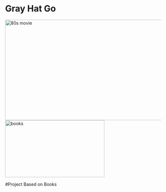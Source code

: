 # Gray Hat Go

<img src="https://github.com/tcostam/awesome-command-control/raw/master/images.jpeg?raw=true" alt="80s movie" width="920" height="324">
<img src="https://encrypted-tbn0.gstatic.com/images?q=tbn:ANd9GcS5YEi4Evtx09jAoyJJzhey6RamJOEUe38VaYgC50rW-ON6qf8TTjLGIg9zc9mDHQ8UCjI&usqp=CAU" alt="books" width="320" height="184"> 

#Project Based on Books
